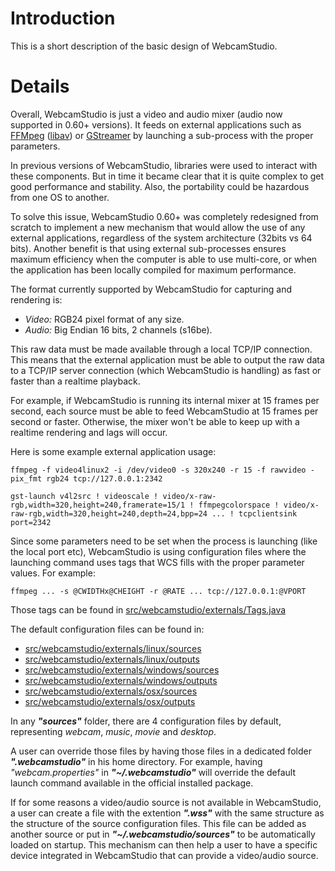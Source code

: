# Introduction #

This is a short description of the basic design of WebcamStudio.


# Details #

Overall, WebcamStudio is just a video and audio mixer (audio now supported in 0.60+ versions). It feeds on external applications such as [FFMpeg](http://www.ffmpeg.org/) ([libav](http://libav.org/)) or [GStreamer](http://gstreamer.freedesktop.org/) by launching a sub-process with the proper parameters.

In previous versions of WebcamStudio, libraries were used to interact with these components. But in time it became clear that it is quite complex to get good performance and stability. Also, the portability could be hazardous from one OS to another.

To solve this issue, WebcamStudio 0.60+ was completely redesigned from scratch to implement a new mechanism that would allow the use of any external applications, regardless of the system architecture (32bits vs 64 bits). Another benefit is that using external sub-processes ensures maximum efficiency when the computer is able to use multi-core, or when the application has been locally compiled for maximum performance.

The format currently supported by WebcamStudio for capturing and rendering is:
  * _Video:_ RGB24 pixel format of any size.
  * _Audio:_ Big Endian 16 bits, 2 channels (s16be).

This raw data must be made available through a local TCP/IP connection. This means that the external application must be able to output the raw data to a TCP/IP server connection (which WebcamStudio is handling) as fast or faster than a realtime playback.

For example, if WebcamStudio is running its internal mixer at 15 frames per second, each source must be able to feed WebcamStudio at 15 frames per second or faster. Otherwise, the mixer won't be able to keep up with a realtime rendering and lags will occur.

Here is some example external application usage:

```
ffmpeg -f video4linux2 -i /dev/video0 -s 320x240 -r 15 -f rawvideo -pix_fmt rgb24 tcp://127.0.0.1:2342
```
```
gst-launch v4l2src ! videoscale ! video/x-raw-rgb,width=320,height=240,framerate=15/1 ! ffmpegcolorspace ! video/x-raw-rgb,width=320,height=240,depth=24,bpp=24 ... ! tcpclientsink port=2342
```

Since some parameters need to be set when the process is launching (like the local port etc), WebcamStudio is using configuration files where the launching command uses tags that WCS fills with the proper parameter values.
For example:
```
ffmpeg ... -s @CWIDTHx@CHEIGHT -r @RATE ... tcp://127.0.0.1:@VPORT
```

Those tags can be found in [src/webcamstudio/externals/Tags.java](https://code.google.com/p/webcamstudio/source/browse/trunk/src/webcamstudio/externals/Tags.java)

The default configuration files can be found in:
  * [src/webcamstudio/externals/linux/sources](https://code.google.com/p/webcamstudio/source/browse/trunk/src/webcamstudio/externals/linux/sources)
  * [src/webcamstudio/externals/linux/outputs](https://code.google.com/p/webcamstudio/source/browse/trunk/src/webcamstudio/externals/linux/outputs)
  * [src/webcamstudio/externals/windows/sources](https://code.google.com/p/webcamstudio/source/browse/trunk/src/webcamstudio/externals/windows/sources)
  * [src/webcamstudio/externals/windows/outputs](https://code.google.com/p/webcamstudio/source/browse/trunk/src/webcamstudio/externals/windows/outputs)
  * [src/webcamstudio/externals/osx/sources](https://code.google.com/p/webcamstudio/source/browse/trunk/src/webcamstudio/externals/osx/sources)
  * [src/webcamstudio/externals/osx/outputs](https://code.google.com/p/webcamstudio/source/browse/trunk/src/webcamstudio/externals/osx/outputs)

In any _**"sources"**_ folder, there are 4 configuration files by default, representing _webcam_, _music_, _movie_ and _desktop_.

A user can override those files by having those files in a dedicated folder _**".webcamstudio"**_ in his home directory. For example, having _"webcam.properties"_ in _**"~/.webcamstudio"**_ will override the default launch command available in the official installed package.

If for some reasons a video/audio source is not available in WebcamStudio, a user can create a file with the extention _**".wss"**_ with the same structure as the structure of the source configuration files. This file can be added as another source or put in _**"~/.webcamstudio/sources"**_ to be automatically loaded on startup. This mechanism can then help a user to have a specific device integrated in WebcamStudio that can provide a video/audio source.